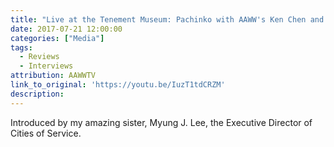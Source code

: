 ```yaml
---
title: "Live at the Tenement Museum: Pachinko with AAWW's Ken Chen and Min Jin Lee (Video)"
date: 2017-07-21 12:00:00
categories: ["Media"]
tags:
  - Reviews
  - Interviews
attribution: AAWWTV
link_to_original: 'https://youtu.be/IuzT1tdCRZM'
description:
---
```



Introduced by my amazing sister, Myung J. Lee, the Executive Director of Cities of Service.

&nbsp;